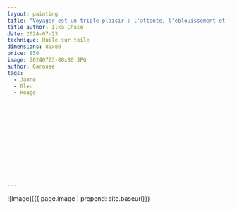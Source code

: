 ```yaml
---
layout: painting
title: "Voyager est un triple plaisir : l'attente, l'éblouissement et le souvenir." 
title_author: Ilka Chase 					                                                  
date: 2024-07-23
technique: Huile sur toile 
dimensions: 80x80
price: 850
image: 20240723-80x80.JPG 
author: Garanse
tags:
  - Jaune
  - Bleu
  - Rouge
  
  
  
  
  
  
  
  
  
  
  
  
  
---
```

![Image]({{ page.image | prepend: site.baseurl}})

